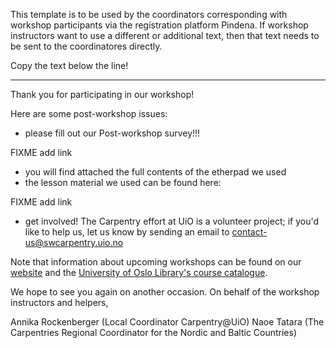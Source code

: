 This template is to be used by the coordinators corresponding with workshop participants via the registration platform Pindena. If workshop instructors want to use a different or additional text, then that text needs to be sent to the coordinatores directly.

Copy the text below the line!

-------------------

Thank you for participating in our workshop!

Here are some post-workshop issues:

- please fill out our Post-workshop survey!!! 

FIXME add link

- you will find attached the full contents of the etherpad we used
- the lesson material we used can be found here: 

FIXME add link

- get involved! The Carpentry effort at UiO is a volunteer project; if you'd like to help us, let us know by sending an email to contact-us@swcarpentry.uio.no

Note that information about upcoming workshops can be found on our [website](uio.no/carpentry) and the [University of Oslo Library's course catalogue](https://www.ub.uio.no/english/courses-events/courses/other/Carpentry/index.html).

We hope to see you again on another occasion. On behalf of the workshop instructors and helpers,

Annika Rockenberger (Local Coordinator Carpentry@UiO)
Naoe Tatara (The Carpentries Regional Coordinator for the Nordic and Baltic Countries)



